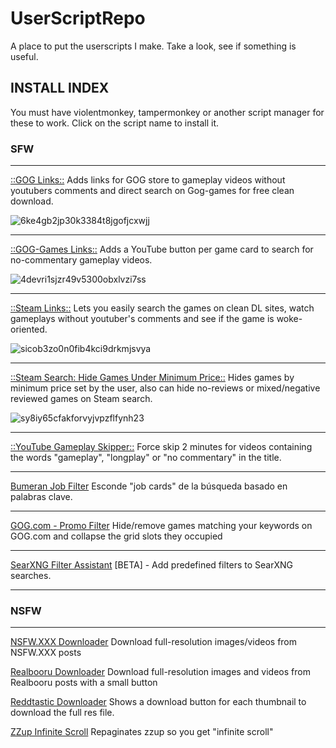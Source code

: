 # UserScriptRepo
A place to put the userscripts I make. Take a look, see if something is useful.


## INSTALL INDEX
You must have violentmonkey, tampermonkey or another script manager for these to work.
Click on the script name to install it.

### SFW 
-----------

[::GOG Links::](https://github.com/masterofobzene/UserScriptRepo/raw/main/SFW/--GOG%20Links--.user.js) Adds links for GOG store to gameplay videos without youtubers comments and direct search on Gog-games for free clean download.

![6ke4gb2jp30k3384t8jgofjcxwjj](https://github.com/user-attachments/assets/ec700274-1369-439f-86e1-6ee121697d5a)

-----------

[::GOG-Games Links::](https://github.com/masterofobzene/UserScriptRepo/raw/main/SFW/--GOG-Games%20Links--.user.js) Adds a YouTube button per game card to search for no-commentary gameplay videos.

![4devri1sjzr49v5300obxlvzi7ss](https://github.com/user-attachments/assets/9393df21-4c32-4919-ad31-1d1eead4de65)

-----------

[::Steam Links::](https://github.com/masterofobzene/UserScriptRepo/raw/main/SFW/--Steam%20Links--.user.js) Lets you easily search the games on clean DL sites, watch gameplays without youtuber's comments and see if the game is woke-oriented.

![sicob3zo0n0fib4kci9drkmjsvya](https://github.com/user-attachments/assets/66a8024c-37d0-440b-980e-42c20416ab29)

-----------

[::Steam Search: Hide Games Under Minimum Price::](https://github.com/masterofobzene/UserScriptRepo/raw/main/SFW/--Steam%20Search-%20Hide%20Games%20Under%20Minimum%20Price--.user.js) Hides games by minimum price set by the user, also can hide no-reviews or mixed/negative reviewed games on Steam search.

![sy8iy65cfakforvyjvpzflfynh23](https://github.com/user-attachments/assets/ae784a02-0c3e-4358-81e6-2249bf3c6497)

-----------

[::YouTube Gameplay Skipper::](https://github.com/masterofobzene/UserScriptRepo/raw/main/SFW/--YouTube%20Gameplay%20Skipper--.user.js) Force skip 2 minutes for videos containing the words "gameplay", "longplay" or "no commentary" in the title.

-----------

[Bumeran Job Filter](https://github.com/masterofobzene/UserScriptRepo/raw/main/SFW/Bumeran%20Job%20Filter.user.js) Esconde "job cards" de la búsqueda basado en palabras clave.

-----------

[GOG.com - Promo Filter](https://github.com/masterofobzene/UserScriptRepo/raw/main/SFW/GOG.com%20-%20Promo%20Filter.user.js) Hide/remove games matching your keywords on GOG.com and collapse the grid slots they occupied

-----------

[SearXNG Filter Assistant](https://github.com/masterofobzene/UserScriptRepo/raw/main/SFW/SearXNG%20Filter%20Assistant.user.js) [BETA] - Add predefined filters to SearXNG searches.

-----------


### NSFW 
-----------

[NSFW.XXX Downloader](https://github.com/masterofobzene/UserScriptRepo/raw/main/NSFW/NSFW.XXX%20Downloader.user.js) Download full-resolution images/videos from NSFW.XXX posts

[Realbooru Downloader](https://github.com/masterofobzene/UserScriptRepo/raw/main/NSFW/Realbooru%20Downloader.user.js) Download full-resolution images and videos from Realbooru posts with a small button

[Reddtastic Downloader](https://github.com/masterofobzene/UserScriptRepo/raw/main/NSFW/Reddtastic%20Downloader.user.js) Shows a download button for each thumbnail to download the full res file.

[ZZup Infinite Scroll](https://github.com/masterofobzene/UserScriptRepo/raw/main/NSFW/ZZup%20Infinite%20Scroll.user.js) Repaginates zzup so you get "infinite scroll"













